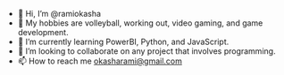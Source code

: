 - 👋 Hi, I’m @ramiokasha
- 👀 My hobbies are volleyball, working out, video gaming, and game development.
- 🌱 I’m currently learning PowerBI, Python, and JavaScript.
- 💞️ I’m looking to collaborate on any project that involves programming.
- 📫 How to reach me okasharami@gmail.com

<!---
ramiokasha/ramiokasha is a ✨ special ✨ repository because its `README.md` (this file) appears on your GitHub profile.
You can click the Preview link to take a look at your changes.
--->
